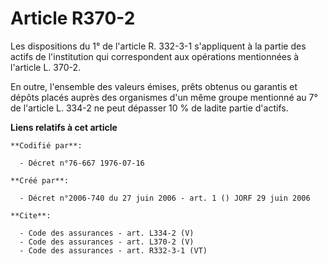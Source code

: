 # Article R370-2

Les dispositions du 1° de l'article R. 332-3-1 s'appliquent à la partie des actifs de l'institution qui correspondent aux
opérations mentionnées à l'article L. 370-2. 

En outre, l'ensemble des valeurs émises, prêts obtenus ou garantis et dépôts placés auprès des organismes d'un même groupe
mentionné au 7° de l'article L. 334-2 ne peut dépasser 10 % de ladite partie d'actifs.

**Liens relatifs à cet article**

	**Codifié par**:

	  - Décret n°76-667 1976-07-16

	**Créé par**:

	  - Décret n°2006-740 du 27 juin 2006 - art. 1 () JORF 29 juin 2006

	**Cite**:

	  - Code des assurances - art. L334-2 (V)
	  - Code des assurances - art. L370-2 (V)
	  - Code des assurances - art. R332-3-1 (VT)

